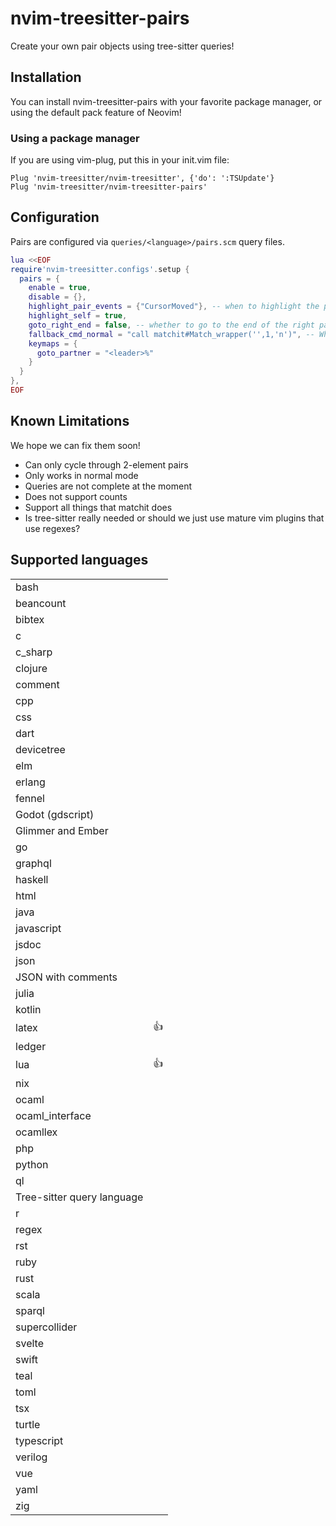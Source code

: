 # nvim-treesitter-pairs

Create your own pair objects using tree-sitter queries!

## Installation

You can install nvim-treesitter-pairs with your favorite package manager, or using the default pack feature of Neovim!

### Using a package manager

If you are using vim-plug, put this in your init.vim file:

```vim
Plug 'nvim-treesitter/nvim-treesitter', {'do': ':TSUpdate'}
Plug 'nvim-treesitter/nvim-treesitter-pairs'
```

## Configuration

Pairs are configured via `queries/<language>/pairs.scm` query files.

```lua
lua <<EOF
require'nvim-treesitter.configs'.setup {
  pairs = {
    enable = true,
    disable = {},
    highlight_pair_events = {"CursorMoved"}, -- when to highlight the pairs, use {} to deactivate highlighting
    highlight_self = true,
    goto_right_end = false, -- whether to go to the end of the right partner or the beginning
    fallback_cmd_normal = "call matchit#Match_wrapper('',1,'n')", -- What command to issue when we can't find a pair (e.g. "normal! %")
    keymaps = {
      goto_partner = "<leader>%"
    }
  }
},
EOF
```

## Known Limitations

We hope we can fix them soon!

- Can only cycle through 2-element pairs
- Only works in normal mode
- Queries are not complete at the moment
- Does not support counts
- Support all things that matchit does
- Is tree-sitter really needed or should we just use mature vim plugins that use regexes?

## Supported languages

<!--textobjectinfo-->
<table>
<tr>
<td>bash</td><td> </td> </tr>
<tr>
<td>beancount</td><td> </td> </tr>
<tr>
<td>bibtex</td><td> </td> </tr>
<tr>
<td>c</td><td> </td> </tr>
<tr>
<td>c_sharp</td><td> </td> </tr>
<tr>
<td>clojure</td><td> </td> </tr>
<tr>
<td>comment</td><td> </td> </tr>
<tr>
<td>cpp</td><td> </td> </tr>
<tr>
<td>css</td><td> </td> </tr>
<tr>
<td>dart</td><td> </td> </tr>
<tr>
<td>devicetree</td><td> </td> </tr>
<tr>
<td>elm</td><td> </td> </tr>
<tr>
<td>erlang</td><td> </td> </tr>
<tr>
<td>fennel</td><td> </td> </tr>
<tr>
<td>Godot (gdscript)</td><td> </td> </tr>
<tr>
<td>Glimmer and Ember</td><td> </td> </tr>
<tr>
<td>go</td><td> </td> </tr>
<tr>
<td>graphql</td><td> </td> </tr>
<tr>
<td>haskell</td><td> </td> </tr>
<tr>
<td>html</td><td> </td> </tr>
<tr>
<td>java</td><td> </td> </tr>
<tr>
<td>javascript</td><td> </td> </tr>
<tr>
<td>jsdoc</td><td> </td> </tr>
<tr>
<td>json</td><td> </td> </tr>
<tr>
<td>JSON with comments</td><td> </td> </tr>
<tr>
<td>julia</td><td> </td> </tr>
<tr>
<td>kotlin</td><td> </td> </tr>
<tr>
<td>latex</td><td>👍</td> </tr>
<tr>
<td>ledger</td><td> </td> </tr>
<tr>
<td>lua</td><td>👍</td> </tr>
<tr>
<td>nix</td><td> </td> </tr>
<tr>
<td>ocaml</td><td> </td> </tr>
<tr>
<td>ocaml_interface</td><td> </td> </tr>
<tr>
<td>ocamllex</td><td> </td> </tr>
<tr>
<td>php</td><td> </td> </tr>
<tr>
<td>python</td><td> </td> </tr>
<tr>
<td>ql</td><td> </td> </tr>
<tr>
<td>Tree-sitter query language</td><td> </td> </tr>
<tr>
<td>r</td><td> </td> </tr>
<tr>
<td>regex</td><td> </td> </tr>
<tr>
<td>rst</td><td> </td> </tr>
<tr>
<td>ruby</td><td> </td> </tr>
<tr>
<td>rust</td><td> </td> </tr>
<tr>
<td>scala</td><td> </td> </tr>
<tr>
<td>sparql</td><td> </td> </tr>
<tr>
<td>supercollider</td><td> </td> </tr>
<tr>
<td>svelte</td><td> </td> </tr>
<tr>
<td>swift</td><td> </td> </tr>
<tr>
<td>teal</td><td> </td> </tr>
<tr>
<td>toml</td><td> </td> </tr>
<tr>
<td>tsx</td><td> </td> </tr>
<tr>
<td>turtle</td><td> </td> </tr>
<tr>
<td>typescript</td><td> </td> </tr>
<tr>
<td>verilog</td><td> </td> </tr>
<tr>
<td>vue</td><td> </td> </tr>
<tr>
<td>yaml</td><td> </td> </tr>
<tr>
<td>zig</td><td> </td> </tr>
</table>
<!--textobjectinfo-->

